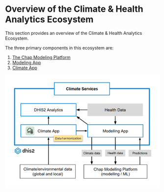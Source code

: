 # Overview of the Climate & Health Analytics Ecosystem

This section provides an overview of the Climate & Health Analytics Ecosystem. 

The three primary components in this ecosystem are:

1. [The Chap Modeling Platform](modeling_platform.md)
2. [Modeling App](modeling_app.md)
3. [Climate App](climate_app.md)

![Overview Diagram](../assets/images/ecosystem.png)

